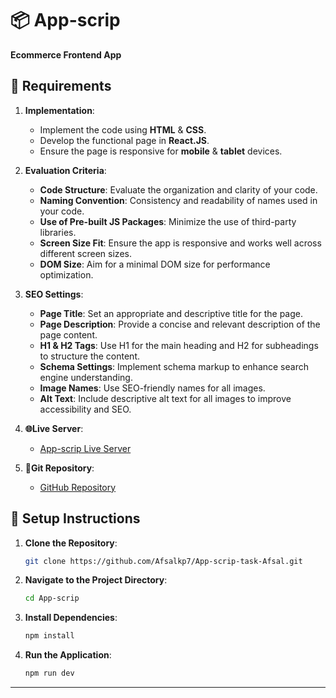 # 📦 App-scrip
**Ecommerce Frontend App**

## 📝 Requirements

1. **Implementation**:
   - Implement the code using **HTML** & **CSS**.
   - Develop the functional page in **React.JS**.
   - Ensure the page is responsive for **mobile** & **tablet** devices.

2. **Evaluation Criteria**:
   - **Code Structure**: Evaluate the organization and clarity of your code.
   - **Naming Convention**: Consistency and readability of names used in your code.
   - **Use of Pre-built JS Packages**: Minimize the use of third-party libraries.
   - **Screen Size Fit**: Ensure the app is responsive and works well across different screen sizes.
   - **DOM Size**: Aim for a minimal DOM size for performance optimization.

3. **SEO Settings**:
   - **Page Title**: Set an appropriate and descriptive title for the page.
   - **Page Description**: Provide a concise and relevant description of the page content.
   - **H1 & H2 Tags**: Use H1 for the main heading and H2 for subheadings to structure the content.
   - **Schema Settings**: Implement schema markup to enhance search engine understanding.
   - **Image Names**: Use SEO-friendly names for all images.
   - **Alt Text**: Include descriptive alt text for all images to improve accessibility and SEO.


4. **🌐Live Server**:
   - [App-scrip Live Server](https://app-scrip-chi.vercel.app/)

5. **🎫Git Repository**:
   - [GitHub Repository](https://github.com/Afsalkp7/App-scrip-task-Afsal)


## 🚀 Setup Instructions

1. **Clone the Repository**:
   ```bash
   git clone https://github.com/Afsalkp7/App-scrip-task-Afsal.git

2. **Navigate to the Project Directory**:
    ```bash
    cd App-scrip

3. **Install Dependencies**:
    ```bash
    npm install

4. **Run the Application**:
    ```bash
    npm run dev

<hr />

